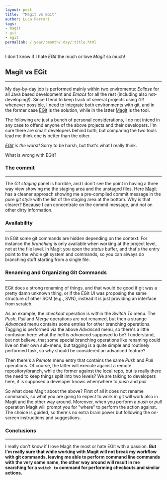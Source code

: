 ```yaml
---
layout: post
title:  "Magit vs EGit"
author: Luca Ferrari
tags:
- magit
- git
- egit
permalink: /:year/:month/:day/:title.html
---
```

I don't know if I hate *EGit* the much or love *Magit* so much!

## Magit vs EGit
-----

My day-by-day job is performed mainly within two enviroments: *Eclipse* for all Java based development and *Emacs* for all the rest (including also not-developing!). Since I tend to keep track of several projects using *Git* whenever possible, I need to integrate both environments with git, and in the former case [EGit](http://www.eclipse.org/egit/) is the solution, while in the latter [Magit](https://magit.vc/) is the tool.

The following are just a bunch of personal considerations, I do not intend in any case to offend anyone of the above projects and their developers. I'm sure there are smart developers behind both, but comparing the two tools lead me think one is better than the other.


*[EGit](http://www.eclipse.org/egit/) is the worst!*
Sorry to be harsh, but that's what I really think.


What is wrong with EGit?

### The commit
---
The *Git staging* panel is horrible, and I don't see the point in having a three way view showing me the staging area and the unstaged files. Here [Magit](https://magit.vc/) has a cleaner approach showing me a pre-compiled commit message in the pure *git style* with the list of the staging area at the bottom. Why is that clearer? Because I can concentrate on the commit message, and not on other dirty information.

### Availability
---

In EGit some git commands are hidden depending on the context. For instance the *branching* is only available when working at the project level, not at the file level. In Magit you open the *status* buffer, and that's the entry point to the whole git system and commands, so you can always do branching stuff starting from a single file.

### Renaming and Organizing Git Commands
---

EGit does a strong renaming of things, and that would be good if git was a pretty damn unknown thing, or if the EGit UI was proposing the same structure of other SCM (e.g., SVN), instead it is just providing an interface from scratch.

As an example, the *checkout* operation is within the *Switch To* menu.
The *Push*, *Pull* and *Merge* operations are not renamed, but then a strange *Advanced* menu contains some entries for other branching operations. Tagging is performed via the above *Advanced* menu, so there's a little confusion here: what the hell is *advanced* supposed to be?
I understand, but not believe, that some special branching operations like renaming could live on their own sub-menu, but tagging is a quite simple and routinely performed task, so why should be considered an advanced feature?

Then there's a *Remote* menu entry that contains the same *Push* and *Pull* operations. Of course, the latter will execute against a remote repository/branch, while the former against the local repo, but is really there the need to keep things split into two levels? We are talking to developers here, it is supposed a developer knows when/where to *push* and *pull*.

So what does Magit about the above? First of all it does not rename commands, so what you are going to expect to work in git will work also in Magit and the other way around. Moreover, when you perform a *push* or *pull* operation Magit will prompt you for "where" to perform the action against. The choice is guided, so there's no extra brain power but following the on-screen instructions and suggestions.


### Conclusions
---

I really don't know if I love Magit the most or hate EGit with a passion.
**But I'm really sure that while working with Magit will not break my workflow with git commands, leaving me able to perform command line commands with the very same name, the other way around will result in me searching for a `switch to` command for performing checkouts and similar actions.**
